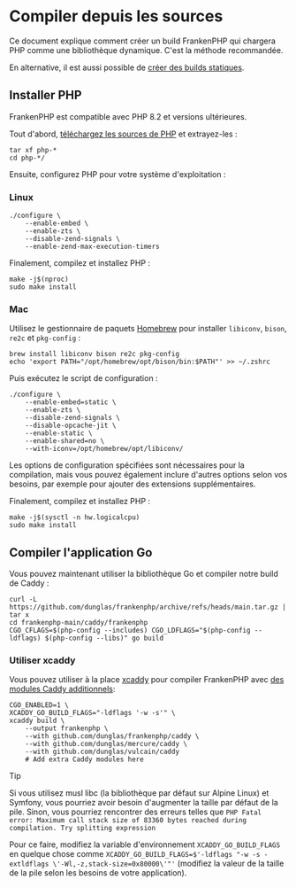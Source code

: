 # Compiler depuis les sources

Ce document explique comment créer un build FrankenPHP qui chargera PHP comme une bibliothèque dynamique. C'est la méthode recommandée.

En alternative, il est aussi possible de [créer des builds statiques](static.md).

## Installer PHP

FrankenPHP est compatible avec PHP 8.2 et versions ultérieures.

Tout d'abord, [téléchargez les sources de PHP](https://www.php.net/downloads.php) et extrayez-les :

```console
tar xf php-*
cd php-*/
```

Ensuite, configurez PHP pour votre système d'exploitation :

### Linux

```console
./configure \
    --enable-embed \
    --enable-zts \
    --disable-zend-signals \
    --enable-zend-max-execution-timers
```

Finalement, compilez et installez PHP :

```console
make -j$(nproc)
sudo make install
```

### Mac

Utilisez le gestionnaire de paquets [Homebrew](https://brew.sh/) pour installer `libiconv`, `bison`, `re2c` et `pkg-config` :

```console
brew install libiconv bison re2c pkg-config
echo 'export PATH="/opt/homebrew/opt/bison/bin:$PATH"' >> ~/.zshrc
```

Puis exécutez le script de configuration :

```console
./configure \
    --enable-embed=static \
    --enable-zts \
    --disable-zend-signals \
    --disable-opcache-jit \
    --enable-static \
    --enable-shared=no \
    --with-iconv=/opt/homebrew/opt/libiconv/
```

Les options de configuration spécifiées sont nécessaires pour la compilation, mais vous pouvez également inclure d'autres options selon vos besoins, par exemple pour ajouter des extensions supplémentaires.

Finalement, compilez et installez PHP :

```console
make -j$(sysctl -n hw.logicalcpu)
sudo make install
```

## Compiler l'application Go

Vous pouvez maintenant utiliser la bibliothèque Go et compiler notre build de Caddy :

```console
curl -L https://github.com/dunglas/frankenphp/archive/refs/heads/main.tar.gz | tar x
cd frankenphp-main/caddy/frankenphp
CGO_CFLAGS=$(php-config --includes) CGO_LDFLAGS="$(php-config --ldflags) $(php-config --libs)" go build
```

### Utiliser xcaddy

Vous pouvez utiliser à la place [xcaddy](https://github.com/caddyserver/xcaddy) pour compiler FrankenPHP avec [des modules Caddy additionnels](https://caddyserver.com/docs/modules/):

```console
CGO_ENABLED=1 \
XCADDY_GO_BUILD_FLAGS="-ldflags '-w -s'" \
xcaddy build \
    --output frankenphp \
    --with github.com/dunglas/frankenphp/caddy \
    --with github.com/dunglas/mercure/caddy \
    --with github.com/dunglas/vulcain/caddy
    # Add extra Caddy modules here
```

> [!TIP]
>
> Si vous utilisez musl libc (la bibliothèque par défaut sur Alpine Linux) et Symfony,
> vous pourriez avoir besoin d'augmenter la taille par défaut de la pile.
> Sinon, vous pourriez rencontrer des erreurs telles que `PHP Fatal error: Maximum call stack size of 83360 bytes reached during compilation. Try splitting expression`
>
> Pour ce faire, modifiez la variable d'environnement `XCADDY_GO_BUILD_FLAGS` en quelque chose comme
> `XCADDY_GO_BUILD_FLAGS=$'-ldflags "-w -s -extldflags \'-Wl,-z,stack-size=0x80000\'"'`
> (modifiez la valeur de la taille de la pile selon les besoins de votre application).
